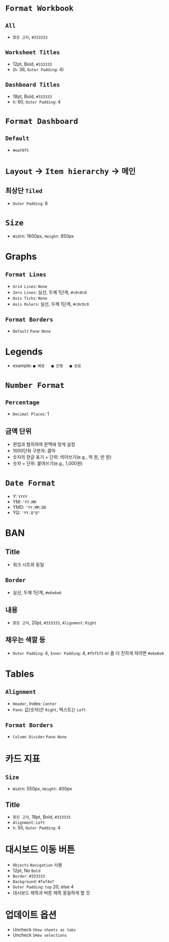 # `Format Workbook`
## `All`
- `맑은 고딕`, `#333333`
## `Worksheet Titles`
- 12pt, Bold, `#333333`
- (`h`: 36, `Outer Padding`: 4)
## `Dashboard Titles`
- 18pt, Bold, `#333333`
- `h`: 60, `Outer Padding`: 4

# `Format Dashboard`
## `Default`
- `#eaf0f5`

# `Layout` -> `Item hierarchy` -> `메인`
## 최상단 `Tiled`
- `Outer Padding`: 8

# `Size`
- `Width`: 1600px, `Height`: 850px

# Graphs
## `Format Lines`
-  `Grid Lines`: `None`
-  `Zero Lines`: 실선, 두께 1단계, `#c0c0c0`
-  `Axis Ticks`: `None`
-  `Axis Rulers`: 실선, 두께 1단계, `#c0c0c0`
## `Format Borders`
- `Default` `Pane`: `None`

# Legends
- example: `■ 예정   ■ 진행   ■ 완료`

# `Number Format`
## `Percentage`
- `Decimal Places`: 1
## 금액 단위
- 현업과 협의하여 문맥에 맞게 설정
- 1000단위 구분자: 콤마
- 숫자의 한글 표기 + 단위: 띄어쓰기(e.g., 억 원, 만 원)
- 숫자 + 단위: 붙여쓰기(e.g., 1,000원)

# `Date Format`
- Y: `YYYY`
- YM: `'YY.MM`
- YMD: `'YY.MM.DD`
- YQ: `'YY.Q"Q"`

# BAN
## Title
- 워크 시트와 동일
## `Border`
- 실선, 두께 1단계, `#e6e6e6`
## 내용
- `맑은 고딕`, 20pt, `#333333`, `Alignment`: `Right`
## 채우는 색깔 등
- `Outer Padding`: 4, `Inner Padding`: 4, `#f5f5f5` or 좀 더 진하게 하려면 `#e6e6e6`

# Tables
## `Alignment`
- `Header`, Index: `Center`
- `Pane`: 값(숫자)은 `Right`, 텍스트는 `Left`
## `Format Borders`
- `Column Divider` `Pane`: `None`

# 카드 지표
## `Size`
- `Width`: 550px, `Height`: 400px
## Title
-  `맑은 고딕`, 18pt, Bold, `#333333`
- `Alignment`: `Left`
-  `h`: 50, `Outer Padding`: 4

# 대시보드 이동 버튼
- `Objects` `Navigation` 사용
- 12pt, No `Bold`
- `Border`: `#333333`
- `Background`: `#faf4e7`
- `Outer Padding`: `top` 20, else 4
- 대시보드 제목과 버튼 제목 동일하게 할 것

# 업데이트 옵션
- Uncheck `Show sheets as tabs`
- Uncheck `SHow selections`